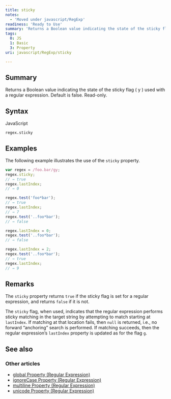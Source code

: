 ```yaml
---
title: sticky
notes:
  - 'Moved under javascript/RegExp'
readiness: 'Ready to Use'
summary: 'Returns a Boolean value indicating the state of the sticky flag ( y ) used with a regular expression. Default is false. Read-only.'
tags:
  0: JS
  1: Basic
  3: Property
uri: javascript/RegExp/sticky

---
```

## Summary

Returns a Boolean value indicating the state of the sticky flag ( y ) used with a regular expression. Default is false. Read-only.

## Syntax

<span class="language">JavaScript</span>

    regex.sticky

## Examples

The following example illustrates the use of the `sticky` property.

``` js
var regex = /foo.bar/gy;
regex.sticky;
// → true
regex.lastIndex;
// → 0

regex.test('foo*bar');
// → true
regex.lastIndex;
// → 7
regex.test('..foo*bar');
// → false

regex.lastIndex = 0;
regex.test('..foo*bar');
// → false

regex.lastIndex = 2;
regex.test('..foo*bar');
// → true
regex.lastIndex;
// → 9
```

## Remarks

The `sticky` property returns `true` if the sticky flag is set for a regular expression, and returns `false` if it is not.

The `sticky` flag, when used, indicates that the regular expression performs sticky matching in the target string by attempting to match starting at `lastIndex`. If matching at that location fails, then `null` is returned, i.e., no forward “anchoring” search is performed. If matching succeeds, then the regular expression’s `lastIndex` property is updated as for the flag `g`.

## See also

### Other articles

-   [global Property (Regular Expression)](/javascript/regular_expression/global)
-   [ignoreCase Property (Regular Expression)](/javascript/regular_expression/ignoreCase)
-   [multiline Property (Regular Expression)](/javascript/regular_expression/multiline)
-   [unicode Property (Regular Expression)](/javascript/regular_expression/unicode)

